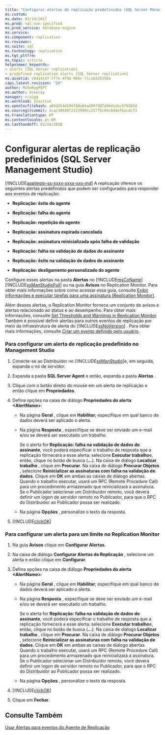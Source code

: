 ```yaml
---
title: "Configurar alertas de replicação predefinidos (SQL Server Management Studio) | Microsoft Docs"
ms.custom: 
ms.date: 03/14/2017
ms.prod: sql-non-specified
ms.prod_service: database-engine
ms.service: 
ms.component: replication
ms.reviewer: 
ms.suite: sql
ms.technology: replication
ms.tgt_pltfrm: 
ms.topic: article
helpviewer_keywords:
- alerts [SQL Server replication]
- predefined replication alerts [SQL Server replication]
ms.assetid: c0414147-7ffe-4f9a-908c-71c1b5201584
caps.latest.revision: "24"
author: MikeRayMSFT
ms.author: mikeray
manager: craigg
ms.workload: Inactive
ms.openlocfilehash: a88d254d198f88a04ad99f987d4641abc575505d
ms.sourcegitcommit: dcac30038f2223990cc21775c84cbd4e7bacdc73
ms.translationtype: HT
ms.contentlocale: pt-BR
ms.lasthandoff: 01/18/2018
---
```

# <a name="configure-predefined-replication-alerts-sql-server-management-studio"></a>Configurar alertas de replicação predefinidos (SQL Server Management Studio)
[!INCLUDE[appliesto-ss-xxxx-xxxx-xxx-md](../../../includes/appliesto-ss-xxxx-xxxx-xxx-md.md)] A replicação oferece os seguintes alertas predefinidos que podem ser configurados para responder aos eventos de replicação:  
  
-   **Replicação: êxito do agente**  
  
-   **Replicação: falha do agente**  
  
-   **Replicação: repetição do agente**  
  
-   **Replicação: assinatura expirada cancelada**  
  
-   **Replicação: assinatura reinicializada após falha de validação**  
  
-   **Replicação: falha na validação de dados do assinante**  
  
-   **Replicação: êxito na validação de dados do assinante**  
  
-   **Replicação: desligamento personalizado do agente**  
  
 Configure esses alertas na pasta **Alertas** no [!INCLUDE[msCoName](../../../includes/msconame-md.md)] [!INCLUDE[ssManStudioFull](../../../includes/ssmanstudiofull-md.md)] ou na guia **Avisos** no Replication Monitor. Para obter mais informações sobre como acessar essa guia, consulte [Exibir informações e executar tarefas para uma assinatura &#40;Replication Monitor&#41;](../../../relational-databases/replication/monitor/view-information-and-perform-tasks-for-a-subscription-replication-monitor.md).  
  
 Além desses alertas, o Replication Monitor fornece um conjunto de avisos e alertas relacionado ao status e ao desempenho. Para obter mais informações, consulte [Set Thresholds and Warnings in Replication Monitor](../../../relational-databases/replication/monitor/set-thresholds-and-warnings-in-replication-monitor.md). Também é possível definir alertas para outros eventos de replicação por meio da infraestrutura de alerta do [!INCLUDE[ssNoVersion](../../../includes/ssnoversion-md.md)] . Para obter mais informações, consulte [Criar um evento definido pelo usuário](http://msdn.microsoft.com/library/03d71a35-97fa-4bba-aa9a-23ac9c9cf879).  
  
### <a name="to-configure-a-predefined-replication-alert-in-management-studio"></a>Para configurar um alerta de replicação predefinido no Management Studio  
  
1.  Conecte-se ao Distribuidor no [!INCLUDE[ssManStudio](../../../includes/ssmanstudio-md.md)]e, em seguida, expanda o nó de servidor.  
  
2.  Expanda a pasta **SQL Server Agent** e então, expanda a pasta **Alertas** .  
  
3.  Clique com o botão direito do mouse em um alerta de replicação e então clique em **Propriedades**.  
  
4.  Defina opções na caixa de diálogo **Propriedades do alerta \<AlertName>**:  
  
    -   Na página **Geral** , clique em **Habilitar**; especifique em qual banco de dados deverá ser aplicado o alerta.  
  
    -   Na página **Resposta** , especifique se deve ser enviado um e-mail e/ou se deverá ser executado um trabalho.  
  
         Se o alerta for **Replicação: falha na validação de dados do assinante**, você poderá especificar o trabalho de resposta que a replicação fornecerá a esse alerta: selecione **Executar trabalho**e, então, clique no botão de busca (**…**). Na caixa de diálogo **Localizar trabalho** , clique em **Procurar**. Na caixa de diálogo **Procurar Objetos** , selecione **Reinicializar as assinaturas com falha na validação de dados**. Clique em **OK** em ambas as caixas de diálogo abertas. Quando o trabalho executar, usará um RPC (Remote Procedure Call) para um procedimento armazenado que reinicializará a assinatura. Se o Publicador selecionar um Distribuidor remoto, você deverá definir um logon de servidor remoto no Publicador, para que o RPC do Distribuidor ao Publicador possa ser realizado.  
  
    -   Na página **Opções** , personalize o texto da resposta.  
  
5.  [!INCLUDE[clickOK](../../../includes/clickok-md.md)]  
  
### <a name="to-configure-an-alert-for-a-threshold-in-replication-monitor"></a>Para configurar um alerta para um limite no Replication Monitor  
  
1.  Na guia **Avisos** clique em **Configurar Alertas**.  
  
2.  Na caixa de diálogo **Configurar Alertas de Replicação** , selecione um alerta e então clique em **Configurar**.  
  
3.  Defina opções na caixa de diálogo **Propriedades do alerta \<AlertName>**:  
  
    -   Na página **Geral** , clique em **Habilitar**; especifique em qual banco de dados deverá ser aplicado o alerta.  
  
    -   Na página **Resposta** , especifique se deve ser enviado um e-mail e/ou se deverá ser executado um trabalho.  
  
         Se o alerta for **Replicação: falha na validação de dados do assinante**, você poderá especificar o trabalho de resposta que a replicação fornecerá a esse alerta: selecione **Executar trabalho**e, então, clique no botão de busca (**…**). Na caixa de diálogo **Localizar trabalho** , clique em **Procurar**. Na caixa de diálogo **Procurar Objetos** , selecione **Reinicializar as assinaturas com falha na validação de dados**. Clique em **OK** em ambas as caixas de diálogo abertas. Quando o trabalho executar, usará um RPC (Remote Procedure Call) para um procedimento armazenado que reinicializará a assinatura. Se o Publicador selecionar um Distribuidor remoto, você deverá definir um logon de servidor remoto no Publicador, para que o RPC do Distribuidor ao Publicador possa ser realizado.  
  
    -   Na página **Opções** , personalize o texto da resposta.  
  
4.  [!INCLUDE[clickOK](../../../includes/clickok-md.md)]  
  
5.  Clique em **Fechar**.  
  
## <a name="see-also"></a>Consulte Também  
 [Usar Alertas para eventos do Agente de Replicação](../../../relational-databases/replication/agents/use-alerts-for-replication-agent-events.md)  
  
  
